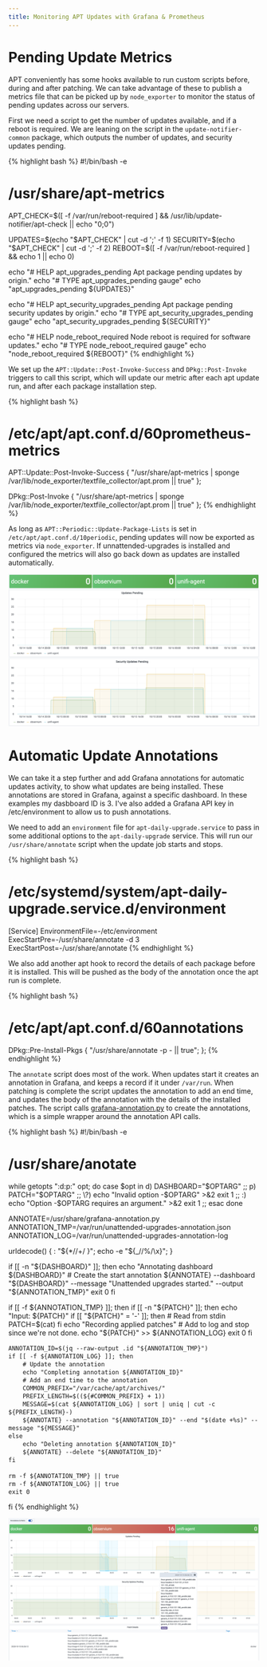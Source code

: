 ```yaml
---
title: Monitoring APT Updates with Grafana & Prometheus
---
```


# Pending Update Metrics

APT conveniently has some hooks available to run custom scripts before, during and after patching. We can take advantage of these to publish a metrics file that can be picked up by `node_exporter` to monitor the status of pending updates across our servers.

First we need a script to get the number of updates available, and if a reboot is required. We are leaning on the script in the `update-notifier-common` package, which outputs the number of updates, and security updates pending.

{% highlight bash %}
#!/bin/bash -e
# /usr/share/apt-metrics

APT_CHECK=$([ -f /var/run/reboot-required ] && /usr/lib/update-notifier/apt-check || echo "0;0")

UPDATES=$(echo "$APT_CHECK" | cut -d ';' -f 1)
SECURITY=$(echo "$APT_CHECK" | cut -d ';' -f 2)
REBOOT=$([ -f /var/run/reboot-required ] && echo 1 || echo 0)

echo "# HELP apt_upgrades_pending Apt package pending updates by origin."
echo "# TYPE apt_upgrades_pending gauge"
echo "apt_upgrades_pending ${UPDATES}"

echo "# HELP apt_security_upgrades_pending Apt package pending security updates by origin."
echo "# TYPE apt_security_upgrades_pending gauge"
echo "apt_security_upgrades_pending ${SECURITY}"

echo "# HELP node_reboot_required Node reboot is required for software updates."
echo "# TYPE node_reboot_required gauge"
echo "node_reboot_required ${REBOOT}"
{% endhighlight %}

We set up the `APT::Update::Post-Invoke-Success` and `DPkg::Post-Invoke` triggers to call this script, which will update our metric after each apt update run, and after each package installation step. 

{% highlight bash %}
# /etc/apt/apt.conf.d/60prometheus-metrics
APT::Update::Post-Invoke-Success {
  "/usr/share/apt-metrics | sponge /var/lib/node_exporter/textfile_collector/apt.prom || true"
};

DPkg::Post-Invoke {
  "/usr/share/apt-metrics | sponge /var/lib/node_exporter/textfile_collector/apt.prom || true"
};
{% endhighlight %}

As long as `APT::Periodic::Update-Package-Lists` is set in `/etc/apt/apt.conf.d/10periodic`, pending updates will now be exported as metrics via `node_exporter`. If unnattended-upgrades is installed and configured the metrics will also go back down as updates are installed automatically.

![](/assets/images/posts/pending-updates.png)

# Automatic Update Annotations

We can take it a step further and add Grafana annotations for automatic updates activity, to show what updates are being installed. These annotations are stored in Grafana, against a specific dashboard. In these examples my dasbboard ID is 3. I've also added a Grafana API key in /etc/environment to allow us to push annotations.

We need to add an `environment` file for `apt-daily-upgrade.service` to pass in some additional options to the `apt-daily-upgrade` service. This will run our `/usr/share/annotate` script when the update job starts and stops.

{% highlight bash %}
# /etc/systemd/system/apt-daily-upgrade.service.d/environment
[Service]
EnvironmentFile=-/etc/environment
ExecStartPre=-/usr/share/annotate -d 3
ExecStartPost=-/usr/share/annotate
{% endhighlight %}

We also add another apt hook to record the details of each package before it is installed. This will be pushed as the body of the annotation once the apt run is complete.

{% highlight bash %}
# /etc/apt/apt.conf.d/60annotations
DPkg::Pre-Install-Pkgs {
	"/usr/share/annotate -p - || true";
};
{% endhighlight %}

The `annotate` script does most of the work. When updates start it creates an annotation in Grafana, and keeps a record if it under `/var/run`. When patching is complete the script updates the annotation to add an end time, and updates the body of the annotation with the details of the installed patches. The script calls [grafana-annotation.py](https://gist.github.com/tom-henderson/4552c3e933941a5a986fed404b8b09ff) to create the annotations, which is a simple wrapper around the annotation API calls. 

{% highlight bash %}
#!/bin/bash -e
# /usr/share/anotate

while getopts ":d:p:" opt; do
    case $opt in
        d)
            DASHBOARD="$OPTARG"
            ;;
        p)
            PATCH="$OPTARG"
            ;;
        \?)
            echo "Invalid option -$OPTARG" >&2
            exit 1
            ;;
        :)
            echo "Option -$OPTARG requires an argument." >&2
            exit 1
            ;;
    esac
done

ANNOTATE=/usr/share/grafana-annotation.py
ANNOTATION_TMP=/var/run/unattended-upgrades-annotation.json
ANNOTATION_LOG=/var/run/unattended-upgrades-annotation-log

urldecode() { : "${*//+/ }"; echo -e "${_//%/\\x}"; }

if [[ -n "${DASHBOARD}" ]]; then
    echo "Annotating dashboard ${DASHBOARD}"
    # Create the start annotation
    ${ANNOTATE} --dashboard "${DASHBOARD}" --message "Unattended upgrades started." --output "${ANNOTATION_TMP}"
    exit 0
fi

if [[ -f ${ANNOTATION_TMP} ]]; then
    if [[ -n "${PATCH}" ]]; then
        echo "Input: ${PATCH}"
        if [[ "${PATCH}" = '-' ]]; then
            # Read from stdin
            PATCH=$(cat)
        fi
        echo "Recording applied patches"
        # Add to log and stop since we're not done.
        echo "${PATCH}" >> ${ANNOTATION_LOG}
        exit 0
    fi

    ANNOTATION_ID=$(jq --raw-output .id "${ANNOTATION_TMP}")
    if [[ -f ${ANNOTATION_LOG} ]]; then
        # Update the annotation
        echo "Completing annotation ${ANNOTATION_ID}"
        # Add an end time to the annotation
        COMMON_PREFIX="/var/cache/apt/archives/"
        PREFIX_LENGTH=$((${#COMMON_PREFIX} + 1))
        MESSAGE=$(cat ${ANNOTATION_LOG} | sort | uniq | cut -c ${PREFIX_LENGTH}-)
        ${ANNOTATE} --annotation "${ANNOTATION_ID}" --end "$(date +%s)" --message "${MESSAGE}"
    else
        echo "Deleting annotation ${ANNOTATION_ID}"
        ${ANNOTATE} --delete "${ANNOTATION_ID}"
    fi

    rm -f ${ANNOTATION_TMP} || true
    rm -f ${ANNOTATION_LOG} || true
    exit 0
fi
{% endhighlight %}

![](/assets/images/posts/annotations.png)